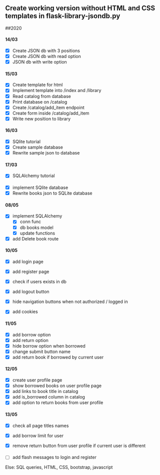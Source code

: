 ## Create working version without HTML and CSS templates in flask-library-jsondb.py
##2020

#### 14/03
- [x] Create JSON db with 3 positions
- [x] Create JSON db with read option
- [x] JSON db with write option

#### 15/03
- [x] Create template for html
- [x] Implement template into /index and /library
- [x] Read catalog from database
- [x] Print database on /catalog
- [x] Create /catalog/add_item endpoint
- [x] Create form inside /catalog/add_item
- [x] Write new position to library

#### 16/03
- [x] SQlite tutorial
- [x] Create sample database
- [x] Rewrite sample json to database

#### 17/03
- [x] SQLAlchemy tutorial

#### 
- [x] implement SQlite database
- [x] Rewrite books json to SQLite database

#### 08/05
- [x] implement SQLAlchemy
    - [x] conn func
    - [x] db books model
    - [x] update functions
- [x] add Delete book route 

#### 10/05
- [x] add login page
- [x] add register page
- [x] check if users exists in db
- [x] add logout button

- [x] hide navigation buttons when not authorized / logged in
- [x] add cookies

#### 11/05
- [x] add borrow option
- [x] add return option
- [x] hide borrow option when borrowed
- [x] change submit button name
- [x] add return book if borrowed by current user

#### 12/05
- [x] create user profile page
- [x] show borrowed books on user profile page
- [x] add links to book title in catalog
- [x] add is_borrowed column in catalog
- [x] add option to return books from user profile

#### 13/05
- [x] check all page titles names
- [x] add borrow limit for user
- [x] remove return button from user profile if current user is different


####
- [ ] add flash messages to login and register

Else:
SQL queries, HTML, CSS, bootstrap, javascript 
